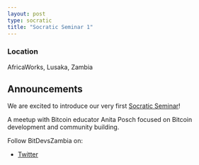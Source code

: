 ```yaml
---
layout: post
type: socratic
title: "Socratic Seminar 1"
---
```


### Location

AfricaWorks, Lusaka, Zambia

## Announcements

We are excited to introduce our very first [Socratic Seminar](/about)!

A meetup with Bitcoin educator Anita Posch focused on Bitcoin development and community building.

Follow BitDevsZambia on:

- [Twitter](https://x.com/BitDevsZambia)
